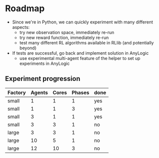 # Roadmap

- Since we're in Python, we can quickly experiment with many different aspects:
    - try new observation space, immediately re-run
    - try new reward function, immediately re-run
    - test many different RL algorithms available in RLlib (and potentially beyond)
- If tests are successful, go back and implement solution in AnyLogic
    - use experimental multi-agent feature of the helper to set up experiments in AnyLogic


## Experiment progression

|  Factory  | Agents    |  Cores    |  Phases   | done  |
|---        |---        |---        |---        |---    |
|      small|          1|          1|          1|     yes|
|      small|          1|          1|          3|     yes|
|      small|          3|          1|          1|     yes|
|      small|          3|          3|          1|     no|
|      large|          3|          3|          1|     no|
|      large|         10|          5|          1|     no|
|      large|         12|         10|          3|     no|
